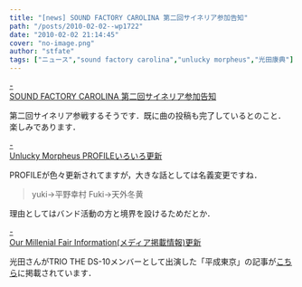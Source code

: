 ```yaml
---
title: "[news] SOUND FACTORY CAROLINA 第二回サイネリア参加告知"
path: "/posts/2010-02-02--wp1722"
date: "2010-02-02 21:14:45"
cover: "no-image.png"
author: "stfate"
tags: ["ニュース","sound factory carolina","unlucky morpheus","光田康典"]
---
```


<style type="text/css">
<!--
p {white-space: pre-wrap};
-->
</style>

<a class="topics" href="http://carolina.web.infoseek.co.jp/" target="_blank">- SOUND FACTORY CAROLINA 第二回サイネリア参加告知</a>
<div class="news">第二回サイネリア参戦するそうです．既に曲の投稿も完了しているとのこと．
<div id="talk">楽しみであります．</div></div>

<a class="topics" href="http://sound.jp/ankimo/" target="_blank">- Unlucky Morpheus PROFILEいろいろ更新</a>
<div class="news">PROFILEが色々更新されてますが，大きな話としては名義変更ですね．
<blockquote>yuki→平野幸村
Fuki→天外冬黄</blockquote>理由としてはバンド活動の方と境界を設けるためだとか．</div>

<a class="topics" href="http://www.procyon-studio.com/info/info.html" target="_blank">- Our Millenial Fair Information(メディア掲載情報)更新</a>
<div class="news">光田さんがTRIO THE DS-10メンバーとして出演した「平成東京」の記事が<a href="http://ow.ly/12tLG" target="_blank">こちら</a>に掲載されています．</div>